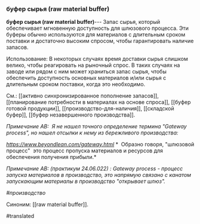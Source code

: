 ### буфер сырья (raw material buffer)

**буфер сырья (raw material buffer)**--- Запас сырья, который обеспечивает мгновенную доступность для шлюзового процесса. Эти буферы обычно используются для материалов с длительным сроком поставки и достаточно высоким спросом, чтобы гарантировать наличие запасов.

Использование: В некоторых случаях время доставки сырья слишком велико, чтобы реагировать на рыночный спрос. В таких случаях на заводе или рядом с ним может храниться запас сырья, чтобы обеспечить доступность основных материалов и/или сырья с длительным сроком поставки, когда это необходимо.

См.: [[активно синхронизированное пополнение запасов]], [[планирование потребности в материалах на основе спроса]], [[буфер готовой продукции]], [[производство-для-наличия]], [[складской буфер]], [[буфер незавершенного производства]].

*Примечание АВ:  Я не нашел точного определение термина "Gateway process", но нашел отсылки к нему из бережливого производства:*

*https://www.beyondlean.com/gateway.html* *  Образно говоря, "шлюзовой процесс"  это процесс пропуска материалов и ресурсов для обеспечения получения прибыли.*

*Примечание АВ: (практикум 24.06.022) : Gateway process - процесс запуска материалов в производство, это напрямую связано с канатом запускающим материалы в производство "открывает шлюз".*

*\#производство*

Синоним: [[raw material buffer]].

#translated
